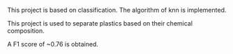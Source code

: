 This project is based on classification. The algorithm of knn is implemented.

This project is used to separate plastics based on their chemical composition.

A F1 score of ~0.76 is obtained.
